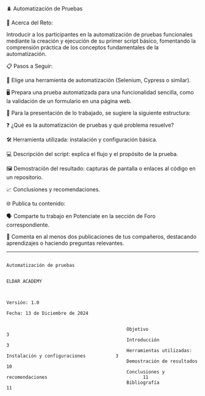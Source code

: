 🪲 Automatización de Pruebas

🌟 Acerca del Reto:

Introducir a los participantes en la automatización de pruebas funcionales mediante la creación y ejecución de su primer script básico,
fomentando la comprensión práctica de los conceptos fundamentales de la automatización.

📋 Pasos a Seguir:

🔧 Elige una herramienta de automatización (Selenium, Cypress o similar).

🖥️ Prepara una prueba automatizada para una funcionalidad sencilla, como la validación de un formulario en una página web.

📑 Para la presentación de lo trabajado, se sugiere la siguiente estructura:

❓ ¿Qué es la automatización de pruebas y qué problema resuelve?

🛠️ Herramienta utilizada: instalación y configuración básica.

💻 Descripción del script: explica el flujo y el propósito de la prueba.

🖼️ Demostración del resultado: capturas de pantalla o enlaces al código en un repositorio.

📈 Conclusiones y recomendaciones.

🌐 Publica tu contenido:

🗣️ Comparte tu trabajo en Potenciate en la sección de Foro correspondiente.

💬 Comenta en al menos dos publicaciones de tus compañeros, destacando aprendizajes o haciendo preguntas relevantes.

-----------------------------------------------------------------------------------------------------------------------------------------------------------------------
                                                                     Automatización de pruebas		

                                                                          ELDAR ACADEMY


                                                                                                                                                       Versión: 1.0 
                                                                                                                                     Fecha: 13 de Diciembre de 2024
 

                                                Objetivo	                                                       3
                                                Introducción	                                                   3
                                                Herramientas utilizadas: Instalación y configuraciones	         3
                                                Demostración de resultados	                                     10
                                                Conclusiones y recomendaciones	                                 11
                                                Bibliografía	                                                   11

